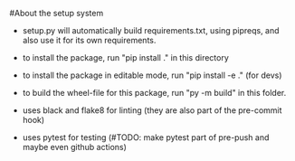 #About the setup system
* setup.py will automatically build requirements.txt, using pipreqs, and also use it for its own requirements.
* to install the package, run "pip install ." in this directory
* to install the package in editable mode, run "pip install -e ." (for devs)
* to build the wheel-file for this package, run "py -m build" in this folder. 

* uses black and flake8 for linting (they are also part of the pre-commit hook)
* uses pytest for testing (#TODO: make pytest part of pre-push and maybe even github actions)